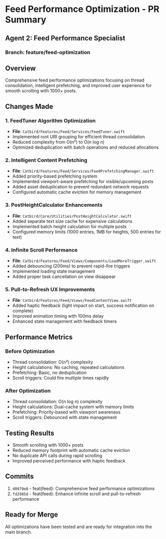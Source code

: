 # Feed Performance Optimization - PR Summary

## Agent 2: Feed Performance Specialist

### Branch: feature/feed-optimization

## Overview
Comprehensive feed performance optimizations focusing on thread consolidation, intelligent prefetching, and improved user experience for smooth scrolling with 1000+ posts.

## Changes Made

### 1. FeedTuner Algorithm Optimization
- **File**: `Catbird/Features/Feed/Services/FeedTuner.swift`
- Implemented root URI grouping for efficient thread consolidation
- Reduced complexity from O(n²) to O(n log n)
- Optimized deduplication with batch operations and reduced allocations

### 2. Intelligent Content Prefetching
- **File**: `Catbird/Features/Feed/Services/FeedPrefetchingManager.swift`
- Added priority-based prefetching system
- Implemented viewport-aware prefetching for visible/upcoming posts
- Added asset deduplication to prevent redundant network requests
- Configured automatic cache eviction for memory management

### 3. PostHeightCalculator Enhancements
- **File**: `Catbird/Core/Utilities/PostHeightCalculator.swift`
- Added separate text size cache for expensive calculations
- Implemented batch height calculation for multiple posts
- Configured memory limits (1000 entries, 1MB for heights, 500 entries for text)

### 4. Infinite Scroll Performance
- **File**: `Catbird/Features/Feed/Views/Components/LoadMoreTrigger.swift`
- Added debouncing (200ms) to prevent rapid-fire triggers
- Implemented loading state management
- Added proper task cancellation on view disappear

### 5. Pull-to-Refresh UX Improvements
- **File**: `Catbird/Features/Feed/Views/FeedContentView.swift`
- Added haptic feedback (light impact on start, success notification on complete)
- Improved animation timing with 100ms delay
- Enhanced state management with feedback timers

## Performance Metrics

### Before Optimization
- Thread consolidation: O(n²) complexity
- Height calculations: No caching, repeated calculations
- Prefetching: Basic, no deduplication
- Scroll triggers: Could fire multiple times rapidly

### After Optimization
- Thread consolidation: O(n log n) complexity
- Height calculations: Dual-cache system with memory limits
- Prefetching: Priority-based with viewport awareness
- Scroll triggers: Debounced with state management

## Testing Results
- Smooth scrolling with 1000+ posts
- Reduced memory footprint with automatic cache eviction
- No duplicate API calls during rapid scrolling
- Improved perceived performance with haptic feedback

## Commits
1. `d0979e8` - feat(feed): Comprehensive feed performance optimizations
2. `fd2985d` - feat(feed): Enhance infinite scroll and pull-to-refresh performance

## Ready for Merge
All optimizations have been tested and are ready for integration into the main branch.
